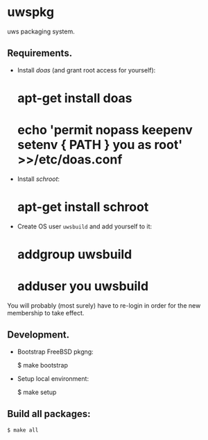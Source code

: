 # uwspkg

uws packaging system.

## Requirements.

* Install *doas* (and grant root access for yourself):

    # apt-get install doas
    # echo 'permit nopass keepenv setenv { PATH } you as root' >>/etc/doas.conf

* Install *schroot*:

    # apt-get install schroot

* Create OS user `uwsbuild` and add yourself to it:

    # addgroup uwsbuild
    # adduser you uwsbuild

You will probably (most surely) have to re-login in order for the new membership
to take effect.

## Development.

* Bootstrap FreeBSD pkgng:

    $ make bootstrap

* Setup local environment:

    $ make setup

## Build all packages:

    $ make all
